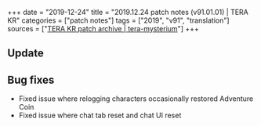 +++
date = "2019-12-24"
title = "2019.12.24 patch notes (v91.01.01) | TERA KR"
categories = ["patch notes"]
tags = ["2019", "v91", "translation"]
sources = ["[TERA KR patch archive | tera-mysterium](/ko/patch/2019/v91-01-01)"]
+++

## Update

## Bug fixes

- Fixed issue where relogging characters occasionally restored Adventure Coin
- Fixed issue where chat tab reset and chat UI reset
